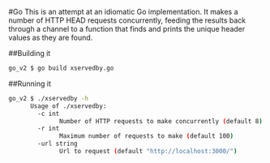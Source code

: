 <!---
    Copyright (c) 2016 Mark Roberts
    Released under the MIT license. See the file LICENSE for details.
--->
#Go
This is an attempt at an idiomatic Go implementation. It makes a number of HTTP HEAD requests concurrently, feeding the results back through a channel to a function that finds and prints the unique header values as they are found.

##Building it
````sh
go_v2 $ go build xservedby.go
````

##Running it
````sh
go_v2 $ ./xservedby -h
      Usage of ./xservedby:
        -c int
              Number of HTTP requests to make concurrently (default 8)
        -r int
              Maximum number of requests to make (default 100)
        -url string
              Url to request (default "http://localhost:3000/")
````